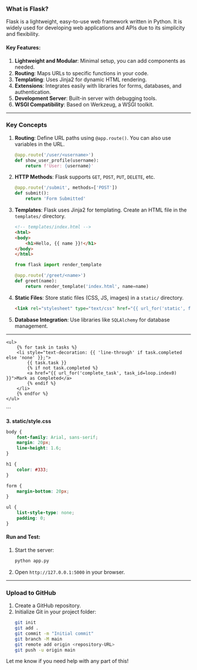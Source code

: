 ### **What is Flask?**

Flask is a lightweight, easy-to-use web framework written in Python. It is widely used for developing web applications and APIs due to its simplicity and flexibility.

#### Key Features:
1. **Lightweight and Modular**: Minimal setup, you can add components as needed.
2. **Routing**: Maps URLs to specific functions in your code.
3. **Templating**: Uses Jinja2 for dynamic HTML rendering.
4. **Extensions**: Integrates easily with libraries for forms, databases, and authentication.
5. **Development Server**: Built-in server with debugging tools.
6. **WSGI Compatibility**: Based on Werkzeug, a WSGI toolkit.

---


### **Key Concepts**

1. **Routing**:
   Define URL paths using `@app.route()`. You can also use variables in the URL.
   ```python
   @app.route('/user/<username>')
   def show_user_profile(username):
       return f'User: {username}'
   ```

2. **HTTP Methods**:
   Flask supports `GET`, `POST`, `PUT`, `DELETE`, etc.
   ```python
   @app.route('/submit', methods=['POST'])
   def submit():
       return 'Form Submitted'
   ```

3. **Templates**:
   Flask uses Jinja2 for templating. Create an HTML file in the `templates/` directory.
   ```html
   <!-- templates/index.html -->
   <html>
   <body>
       <h1>Hello, {{ name }}!</h1>
   </body>
   </html>
   ```
   ```python
   from flask import render_template

   @app.route('/greet/<name>')
   def greet(name):
       return render_template('index.html', name=name)
   ```

4. **Static Files**:
   Store static files (CSS, JS, images) in a `static/` directory.
   ```html
   <link rel="stylesheet" type="text/css" href="{{ url_for('static', filename='style.css') }}">
   ```

5. **Database Integration**:
   Use libraries like `SQLAlchemy` for database management.

---




 
   
    <ul>
        {% for task in tasks %}
        <li style="text-decoration: {{ 'line-through' if task.completed else 'none' }};">
            {{ task.task }}
            {% if not task.completed %}
            <a href="{{ url_for('complete_task', task_id=loop.index0) }}">Mark as Completed</a>
            {% endif %}
        </li>
        {% endfor %}
    </ul>
</body>
</html>
```

**3. static/style.css**
```css
body {
    font-family: Arial, sans-serif;
    margin: 20px;
    line-height: 1.6;
}

h1 {
    color: #333;
}

form {
    margin-bottom: 20px;
}

ul {
    list-style-type: none;
    padding: 0;
}
```

#### **Run and Test**:
1. Start the server:
   ```bash
   python app.py
   ```
2. Open `http://127.0.0.1:5000` in your browser.

---

### **Upload to GitHub**
1. Create a GitHub repository.
2. Initialize Git in your project folder:
   ```bash
   git init
   git add .
   git commit -m "Initial commit"
   git branch -M main
   git remote add origin <repository-URL>
   git push -u origin main
   ```

Let me know if you need help with any part of this!
